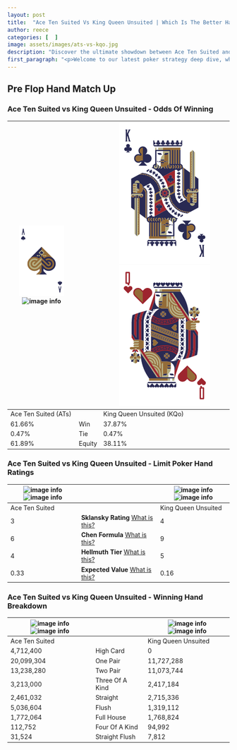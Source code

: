 ```yaml
---
layout: post
title:  "Ace Ten Suited Vs King Queen Unsuited | Which Is The Better Hand In Poker? A Complete Guide"
author: reece
categories: [  ]
image: assets/images/ats-vs-kqo.jpg
description: "Discover the ultimate showdown between Ace Ten Suited and King Queen Unsuited in poker! Uncover the odds, strategies, and scenarios where one hand triumphs over the other. Get ready to up your poker game with this thrilling analysis."
first_paragraph: "<p>Welcome to our latest poker strategy deep dive, where we're pitting two distinct hands against each other in a high-stakes showdown: Ace Ten Suited vs King Queen Unsuited.</p><p>In the dynamic world of poker, every decision counts, and knowing which hand holds the upper hand is key to your success at the table.</p><p>In this article, we'll dissect these two hands, explore the scenarios where one dominates the other, and equip you with the knowledge to make strategic choices that can tip the odds in your favor.</p><p>Get ready to unravel the intriguing dynamics of these poker hands and elevate your game to new heights.</p>"
---
```




[comment]: # (sp0)

## Pre Flop Hand Match Up

<div class="table hand-ratings" markdown="1"> 



### Ace Ten Suited vs King Queen Unsuited - Odds Of Winning


    
| ![image info](assets/images/hand1/a.png) ![image info](assets/images/hand1/ts.png) |  | ![image info](assets/images/hand2/k.png) ![image info](assets/images/hand2/qo.png) |
| -------- | -------- | -------- |
| Ace Ten Suited (ATs) |  | King Queen Unsuited (KQo) |
| 61.66% | Win | 37.87% |
| 0.47% | Tie | 0.47% |
| 61.89% | Equity | 38.11% |




[comment]: # (sp1)



### Ace Ten Suited vs King Queen Unsuited - Limit Poker Hand Ratings


    
| ![image info](https://www.riverpairs.com/assets/images/hand1/a.png) ![image info](https://www.riverpairs.com/assets/images/hand1/ts.png) |  | ![image info](https://www.riverpairs.com/assets/images/hand2/k.png) ![image info](https://www.riverpairs.com/assets/images/hand2/qo.png) |
| -------- | -------- | -------- |
| Ace Ten Suited |  | King Queen Unsuited |
| 3 | **Sklansky Rating** [What is this?](/sklansky-rating-explained) | 4 |
| 6 | **Chen Formula** [What is this?](/chen-formula-explained) | 9 |
| 4 | **Hellmuth Tier** [What is this?](/Hellmuth-tier-explained) | 5 |
| 0.33 | **Expected Value** [What is this?](/expected-value-explained) | 0.16 |




[comment]: # (sp2)



### Ace Ten Suited vs King Queen Unsuited - Winning Hand Breakdown


    
| ![image info](https://www.riverpairs.com/assets/images/hand1/a.png) ![image info](https://www.riverpairs.com/assets/images/hand1/ts.png) |  | ![image info](https://www.riverpairs.com/assets/images/hand2/k.png) ![image info](https://www.riverpairs.com/assets/images/hand2/qo.png) |
| -------- | -------- | -------- |
| Ace Ten Suited |  | King Queen Unsuited |
| 4,712,400 | High Card | 0 |
| 20,099,304 | One Pair | 11,727,288 |
| 13,238,280 | Two Pair | 11,073,744 |
| 3,213,000 | Three Of A Kind | 2,417,184 |
| 2,461,032 | Straight | 2,715,336 |
| 5,036,604 | Flush | 1,319,112 |
| 1,772,064 | Full House | 1,768,824 |
| 112,752 | Four Of A Kind | 94,992 |
| 31,524 | Straight Flush | 7,812 |




[comment]: # (sp3)



</div>

[comment]: # (sp4)



[comment]: # (sp5)

